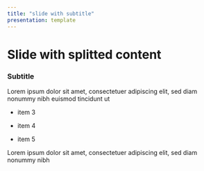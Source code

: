 ```yaml
---
title: "slide with subtitle"
presentation: template
---
```


 <div class="ContentAligner">
    <div class="title__container ContentAligner-CenterLeft">
        <h1 class="SlideContentTitle u-sans u-bold">Slide with splitted content</h1>
        <div class="SlideTitleUnderline"></div>
    </div>
 <div class="ContentAligner-CenterRight">
       <h3 class="u-blue SlideContentSubtitle">Subtitle</h3>
        <p>Lorem ipsum dolor sit amet, consectetuer
         adipiscing elit, sed diam nonummy nibh euismod tincidunt ut</p>
        <ul class="u-list-padding">
            <li>
                <p>item 3</p>
            </li>
            <li>
                <p>item 4</p>
            </li>
            <li>
                <p>item 5</p>
            </li>
        </ul>
        <p>Lorem ipsum dolor sit amet, consectetuer adipiscing elit,
           sed diam nonummy nibh</p>
    </div>
</div>
